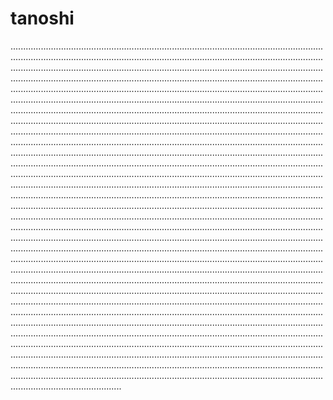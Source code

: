 # tanoshi

............................................................................................................................................................................................................................................................................................................................................................................................................................................................................................................................................................................................................................................................................................................................................................................................................................................................................................................................................................................................................................................................................................................................................................................................................................................................................................................................................................................................................................................................................................................................................................................................................................................................................................................................................................................................................................................................................................................................................................................................................................................................................................................................................................................................................................................................................................................................................................................................................................................................................................................................................................................................................................................................................................................................................................................................................................................................................................................................................................................................................................................................................................................................................................................................................................................................................................................................................................................................................................................................................................................................................................................................................................................................................................................................................................................................................................................................................................................................................................................................................................................................................................................................................................................